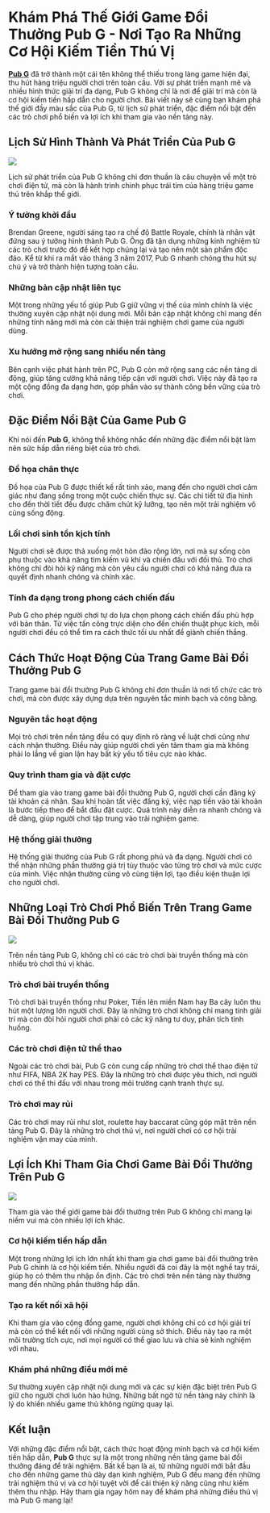 <h1>Khám Phá Thế Giới Game Đổi Thưởng Pub G - Nơi Tạo Ra Những Cơ Hội Kiếm Tiền Thú Vị</h1><p><strong><strong><a href="https://powerandpolicy.com/">Pub G</a></strong></strong> đã trở thành một cái tên không thể thiếu trong làng game hiện đại, thu hút hàng triệu người chơi trên toàn cầu. Với sự phát triển mạnh mẽ và nhiều hình thức giải trí đa dạng, Pub G không chỉ là nơi để giải trí mà còn là cơ hội kiếm tiền hấp dẫn cho người chơi. Bài viết này sẽ cùng bạn khám phá thế giới đầy màu sắc của Pub G, từ lịch sử phát triển, đặc điểm nổi bật đến các trò chơi phổ biến và lợi ích khi tham gia vào nền tảng này.</p>
<h2>Lịch Sử Hình Thành Và Phát Triển Của Pub G</h2>
<p><img src="https://powerandpolicy.com/wp-content/uploads/2025/03/pub-g-2.jpg"></p>
<p>Lịch sử phát triển của Pub G không chỉ đơn thuần là câu chuyện về một trò chơi điện tử, mà còn là hành trình chinh phục trái tim của hàng triệu game thủ trên khắp thế giới.</p>
<h3>Ý tưởng khởi đầu</h3>
<p>Brendan Greene, người sáng tạo ra chế độ Battle Royale, chính là nhân vật đứng sau ý tưởng hình thành Pub G. Ông đã tận dụng những kinh nghiệm từ các trò chơi trước đó để kết hợp chúng lại và tạo nên một sản phẩm độc đáo. Kể từ khi ra mắt vào tháng 3 năm 2017, Pub G nhanh chóng thu hút sự chú ý và trở thành hiện tượng toàn cầu.</p>
<h3>Những bản cập nhật liên tục</h3>
<p>Một trong những yếu tố giúp Pub G giữ vững vị thế của mình chính là việc thường xuyên cập nhật nội dung mới. Mỗi bản cập nhật không chỉ mang đến những tính năng mới mà còn cải thiện trải nghiệm chơi game của người dùng.</p>
<h3>Xu hướng mở rộng sang nhiều nền tảng</h3>
<p>Bên cạnh việc phát hành trên PC, Pub G còn mở rộng sang các nền tảng di động, giúp tăng cường khả năng tiếp cận với người chơi. Việc này đã tạo ra một cộng đồng đa dạng hơn, góp phần vào sự thành công bền vững của trò chơi.</p>
<h2>Đặc Điểm Nổi Bật Của Game Pub G</h2>
<p>Khi nói đến <strong>Pub G</strong>, không thể không nhắc đến những đặc điểm nổi bật làm nên sức hấp dẫn riêng biệt của trò chơi.</p>
<h3>Đồ họa chân thực</h3>
<p>Đồ họa của Pub G được thiết kế rất tinh xảo, mang đến cho người chơi cảm giác như đang sống trong một cuộc chiến thực sự. Các chi tiết từ địa hình cho đến thời tiết đều được chăm chút kỹ lưỡng, tạo nên một trải nghiệm vô cùng sống động.</p>
<h3>Lối chơi sinh tồn kịch tính</h3>
<p>Người chơi sẽ được thả xuống một hòn đảo rộng lớn, nơi mà sự sống còn phụ thuộc vào khả năng tìm kiếm vũ khí và chiến đấu với đối thủ. Trò chơi không chỉ đòi hỏi kỹ năng mà còn yêu cầu người chơi có khả năng đưa ra quyết định nhanh chóng và chính xác.</p>
<h3>Tính đa dạng trong phong cách chiến đấu</h3>
<p>Pub G cho phép người chơi tự do lựa chọn phong cách chiến đấu phù hợp với bản thân. Từ việc tấn công trực diện cho đến chiến thuật phục kích, mỗi người chơi đều có thể tìm ra cách thức tối ưu nhất để giành chiến thắng.</p>
<h2>Cách Thức Hoạt Động Của Trang Game Bài Đổi Thưởng Pub G</h2>
<p>Trang game bài đổi thưởng Pub G không chỉ đơn thuần là nơi tổ chức các trò chơi, mà còn được xây dựng dựa trên nguyên tắc minh bạch và công bằng.</p>
<h3>Nguyên tắc hoạt động</h3>
<p>Mọi trò chơi trên nền tảng đều có quy định rõ ràng về luật chơi cũng như cách nhận thưởng. Điều này giúp người chơi yên tâm tham gia mà không phải lo lắng về gian lận hay bất kỳ yếu tố tiêu cực nào khác.</p>
<h3>Quy trình tham gia và đặt cược</h3>
<p>Để tham gia vào trang game bài đổi thưởng Pub G, người chơi cần đăng ký tài khoản cá nhân. Sau khi hoàn tất việc đăng ký, việc nạp tiền vào tài khoản là bước tiếp theo để bắt đầu đặt cược. Quá trình này diễn ra nhanh chóng và dễ dàng, giúp người chơi tập trung vào trải nghiệm game.</p>
<h3>Hệ thống giải thưởng</h3>
<p>Hệ thống giải thưởng của Pub G rất phong phú và đa dạng. Người chơi có thể nhận những phần thưởng giá trị tùy thuộc vào từng trò chơi và mức cược của mình. Việc nhận thưởng cũng vô cùng tiện lợi, tạo điều kiện thuận lợi cho người chơi.</p>
<h2>Những Loại Trò Chơi Phổ Biến Trên Trang Game Bài Đổi Thưởng Pub G</h2>
<p><img src="https://powerandpolicy.com/wp-content/uploads/2025/03/pub-g-3.jpg"></p>
<p>Trên nền tảng Pub G, không chỉ có các trò chơi bài truyền thống mà còn nhiều trò chơi thú vị khác.</p>
<h3>Trò chơi bài truyền thống</h3>
<p>Trò chơi bài truyền thống như Poker, Tiến lên miền Nam hay Ba cây luôn thu hút một lượng lớn người chơi. Đây là những trò chơi không chỉ mang tính giải trí mà còn đòi hỏi người chơi phải có các kỹ năng tư duy, phân tích tình huống.</p>
<h3>Các trò chơi điện tử thể thao</h3>
<p>Ngoài các trò chơi bài, Pub G còn cung cấp những trò chơi thể thao điện tử như FIFA, NBA 2K hay PES. Đây là những trò chơi được yêu thích, nơi người chơi có thể thi đấu với nhau trong môi trường cạnh tranh thực sự.</p>
<h3>Trò chơi may rủi</h3>
<p>Các trò chơi may rủi như slot, roulette hay baccarat cũng góp mặt trên nền tảng Pub G. Đây là những trò chơi thú vị, nơi người chơi có cơ hội trải nghiệm vận may của mình.</p>
<h2>Lợi Ích Khi Tham Gia Chơi Game Bài Đổi Thưởng Trên Pub G</h2>
<p><img src="https://powerandpolicy.com/wp-content/uploads/2025/03/pub-g-1.jpg"></p>
<p>Tham gia vào thế giới game bài đổi thưởng trên Pub G không chỉ mang lại niềm vui mà còn nhiều lợi ích khác.</p>
<h3>Cơ hội kiếm tiền hấp dẫn</h3>
<p>Một trong những lợi ích lớn nhất khi tham gia chơi game bài đổi thưởng trên Pub G chính là cơ hội kiếm tiền. Nhiều người đã coi đây là một nghề tay trái, giúp họ có thêm thu nhập ổn định. Các trò chơi trên nền tảng này thường mang đến những phần thưởng hấp dẫn.</p>
<h3>Tạo ra kết nối xã hội</h3>
<p>Khi tham gia vào cộng đồng game, người chơi không chỉ có cơ hội giải trí mà còn có thể kết nối với những người cùng sở thích. Điều này tạo ra một môi trường tích cực, nơi mọi người có thể giao lưu và chia sẻ kinh nghiệm với nhau.</p>
<h3>Khám phá những điều mới mẻ</h3>
<p>Sự thường xuyên cập nhật nội dung mới và các sự kiện đặc biệt trên Pub G giữ cho người chơi luôn hào hứng. Những bất ngờ từ nền tảng này chính là lý do khiến nhiều game thủ không ngừng quay lại.</p>
<h2>Kết luận</h2>
<p>Với những đặc điểm nổi bật, cách thức hoạt động minh bạch và cơ hội kiếm tiền hấp dẫn, <strong>Pub G</strong> thực sự là một trong những nền tảng game bài đổi thưởng đáng để trải nghiệm. Bất kể bạn là ai, từ những người mới bắt đầu cho đến những game thủ dày dạn kinh nghiệm, Pub G đều mang đến những trải nghiệm thú vị và cơ hội tuyệt vời để cải thiện kỹ năng cũng như kiếm thêm thu nhập. Hãy tham gia ngay hôm nay để khám phá những điều thú vị mà Pub G mang lại!</p>
